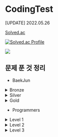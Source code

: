 # CodingTest

[UPDATE] 2022.05.26

[Solved.ac](https://solved.ac/profile/ohw9930)

[![Solved.ac Profile](http://mazassumnida.wtf/api/v2/generate_badge?boj=ohw9930)](https://solved.ac/ohw9930/)

<img src="https://ghchart.rshah.org/HyunWoo9930"/>

## 문제 푼 것 정리

- BaekJun

<details>
<summary>Bronze</summary>

|  번호   |       문제이름        |   난이도    |  언어  |
|:-----:|:-----------------:|:--------:|:----:|
| 1000  |        A+B        | Bronze 5 | Java |
| 1001  |        A-B        | Bronze 5 | Java |
| 1271  |      엄청난 부자2      | Bronze 5 | Java |
| 1550  |       16진수        | Bronze 5 | Java |
| 2238  |      긴자리 계산       | Bronze 5 | Java |
| 2475  |        검증수        | Bronze 5 | Java |
| 2557  |    Hello World    | Bronze 5 | Java |
| 2558  |     A + B - 2     | Bronze 5 | Java |
| 2845  |    파티가 끝나고 난 뒤    | Bronze 5 | Java |
| 2914  |        저작권        | Bronze 5 | Java |
| 3003  |  킹,퀸,룩,비숍,나이트,폰   | Bronze 5 | Java |
| 3046  |        R2         | Bronze 5 | Java |
| 5337  |        웰컴         | Bronze 5 | Java |
| 5338  |    마이크로소프트 로고     | Bronze 5 | Java |
| 5339  |        콜센터        | Bronze 5 | Java |
| 5522  |       카드 게임       | Bronze 5 | Java |
| 5554  |     심부름 가는 길      | Bronze 5 | Java |
| 6749  |   Next in line    | Bronze 5 | Java |
| 7287  |        등록         | Bronze 5 | Java |
| 8370  |       Plane       | Bronze 5 | Java |
| 8393  |         합         | Bronze 5 | Java |
| 9653  |      스타워즈 로고      | Bronze 5 | Java |
| 9654  |     나부 함대 데이터     | Bronze 5 | Java |
| 10170 | NFC West vs North | Bronze 5 | Java |
| 10171 |        고양이        | Bronze 5 | Java |
| 10172 |         개         | Bronze 5 | Java |
| 10430 |        나머지        | Bronze 5 | Java |
| 10699 |       오늘 날짜       | Bronze 5 | Java |
| 10718 |   We love kriii   | Bronze 5 | Java |
| 10757 |     큰 수 A + B     | Bronze 5 | Java |
| 10869 |       사칙연산        | Bronze 5 | Java |
| 10926 |        ??!        | Bronze 5 | Java |
| 10998 |       A x B       | Bronze 5 | Java |
| 11654 |      아스키 코드       | Bronze 5 | Java |
| 11942 |    고려대는 사랑입니다     | Bronze 5 | Java |
| 1008  |        A/B        | Bronze 4 | Java |
| 1297  |       TV 크기       | Bronze 4 | Java |
| 1330  |     두 수 비교하기      | Bronze 4 | Java |
| 1712  |       손익분기점       | Bronze 4 | Java |
| 2420  |       사파리월드       | Bronze 4 | Java |
| 2480  |      주사위 세개       | Bronze 4 | Java |
| 2525  |       오븐 시계       | Bronze 4 | Java |
| 2530  |      인공지능 시계      | Bronze 4 | Java |
| 2588  |        곱셈         | Bronze 4 | Java |
| 2752  |       세수정렬        | Bronze 4 | Java |
| 2753  |        윤년         | Bronze 4 | Java |
| 3004  |      체스판 조각       | Bronze 4 | Java |
| 4299  |      AFC 웜블던      | Bronze 4 | Java |
| 5532  |       방학 숙제       | Bronze 4 | Java |
| 5543  |       상근날드        | Bronze 4 | Java |
| 5596  |       시험 점수       | Bronze 4 | Java |
| 9498  |       시험 성적       | Bronze 4 | Java |
| 14681 |      사분면 고르기      | Bronze 4 | Java |
| 1085  |     직사각형에서 탈출     | Bronze 3 | Java |
| 2438  |     별 찍기 - 1      | Bronze 3 | Java |
| 2439  |     별 찍기 - 2      | Bronze 3 | Java |
| 2739  |        구구단        | Bronze 3 | Java |
| 2741  |       N 찍기        | Bronze 3 | Java |
| 2742  |       기찍 N        | Bronze 3 | Java |
| 3009  |      네 번째 점       | Bronze 3 | Java |
| 2884  |       알람 시계       | Bronze 3 | Java |
| 3053  |      택시 기하학       | Bronze 3 | Java |
| 4153  |       직각삼각형       | Bronze 3 | Java |
| 10250 |      ACM 호텔       | Bronze 3 | Java |
| 10818 |      최소, 최대       | Bronze 3 | Java |
| 10871 |     X보다 작은 수      | Bronze 3 | Java |
| 10872 |       팩토리얼        | Bronze 3 | Java |
| 10950 |     A + B - 3     | Bronze 3 | Java |
| 10951 |     A + B - 4     | Bronze 3 | Java |
| 10952 |     A + B - 5     | Bronze 3 | Java |
| 11021 |     A + B - 7     | Bronze 3 | Java |
| 11022 |     A + B - 8     | Bronze 3 | Java |
| 1152  |      단어의 개수       | Bronze 2 | Java |
| 2231  |        분해합        | Bronze 2 | Java |
| 2292  |        벌집         | Bronze 2 | Java |
| 2562  |        최댓값        | Bronze 2 | Java |
| 2577  |      숫자의 개수       | Bronze 2 | Java |
| 2675  |      문자열 반복       | Bronze 2 | Java |
| 2775  |     부녀회장이 될테야     | Bronze 2 | Java |
| 2798  |        블랙잭        | Bronze 2 | Java |
| 2908  |        상수         | Bronze 2 | Java |
| 2920  |        음계         | Bronze 2 | Java |
| 3052  |        나머지        | Bronze 2 | Java |
| 5622  |        다이얼        | Bronze 2 | Java |
| 8958  |       OX퀴즈        | Bronze 2 | Java |
| 10809 |      알파벳 찾기       | Bronze 2 | Java |
| 10870 |     피보나치 수 5      | Bronze 2 | Java |
| 11720 |       숫자의 합       | Bronze 2 | Java |
| 15552 |     빠른 A + B      | Bronze 2 | Java |
| 15596 |     정수 N개의 합      | Bronze 2 | Java |
| 15829 |      Hashing      | Bronze 2 | Java |
| 1110  |      더하기 사이클      | Bronze 1 | Java |
| 1157  |       단어 공부       | Bronze 1 | Java |
| 1193  |       분수찾기        | Bronze 1 | Java |
| 1259  |       팰린드롬수       | Bronze 1 | Java |
| 1546  |        평균         | Bronze 1 | Java |
| 2839  |       설탕 배달       | Bronze 1 | Java |
| 2869  |   달팽이는 올라가고 싶다    | Bronze 1 | Java |
| 4344  |      평균은 넘겠지      | Bronze 1 | Java |
| 11050 |      이항 계수 1      | Bronze 1 | Java |
| 2750  |      수 정렬하기       | Bronze 1 | Java |

</details>
<details>
<summary>Silver</summary>

|  번호   |     문제이름     |   난이도    |  언어  |
|:-----:|:------------:|:--------:|:----:|
| 1181  |    단어 정렬     | Silver 5 | Java |
| 2581  |      소수      | Silver 5 | Java |
| 2609  | 최대공약수와 최소공배수 | Silver 5 | Java |
| 2751  |   수 정렬하기 2   | Silver 5 | Java |
| 2941  |  크로아티아 알파벳   | Silver 5 | Java |
| 4673  |    셀프 넘버     | Silver 5 | Java |
| 11653 |    소인수 분해    | Silver 5 | Java |
| 1158  |   요세푸스 문제    | Silver 5 | Java |
| 10989 |   수 정렬하기 3   | Silver 5 | Java |
| 11650 |   좌표 정렬하기    | Silver 5 | Java |
| 11651 |  좌표 정렬하기 2   | Silver 5 | Java |
| 10814 |   나이순 정렬하기   | Silver 5 | Java |
| 1427  |    소트인사이드    | Silver 5 | Java |
| 1436  |    영화감독 숌    | Silver 5 | Java |
| 1018  |  체스판 다시 칠하기  | Silver 5 | Java |
| 7568  |      덩치      | Silver 5 | Java |
| 1002  |      터렛      | Silver 4 | Java |
| 1065  |      한수      | Silver 4 | Java |
| 1978  |    소수 찾기     | Silver 4 | Java |
| 10828 |      스택      | Silver 4 | Java |
| 11656 |    접미사 배열    | Silver 4 | Java |
| 1676  |  팩토리얼 0의 개수  | Silver 4 | Java |
| 10845 |      큐       | Silver 4 | Java |
| 11866 |  요스푸스 문제 0   | Silver 4 | Java |
| 10773 |      제로      | Silver 4 | Java |
| 2164  |     카드 2     | Silver 4 | Java |
| 9012  |      괄호      | Silver 4 | Java |
| 4949  |   균형잡힌 세상    | Silver 4 | Java |
| 10866 |      덱       | Silver 4 | Java |
| 10816 |   숫자 카드 2    | Silver 4 | Java |
| 17413 |   단어 뒤집기 2   | Silver 3 | Java |
| 10799 |     쇠막대기     | Silver 3 | Java |
| 1874  |    스택 수열     | Silver 3 | Java |
| 1406  |     에디터      | Silver 3 | Java |
| 9613  |    GCD 합     | Silver 3 | Java |
| 1935  |   후위 표기식 2   | Silver 3 | Java |
| 15649 |   N과 M(1)    | Silver 3 | Java |
| 1463  |    1로 만들기    | Silver 3 | Java |
| 11726 |   2xn 타일링    | Silver 3 | Java |
| 11727 |  2xn 타일링 2   | Silver 3 | Java |
| 1095  |  1,2,3 더하기   | Silver 3 | Java |
| 1003  |   피보나치 함수    | Silver 3 | Java |
| 2108  |     통계학      | Silver 3 | Java |
| 2193  |     이친수      | Silver 3 | Java |
| 1966  |    프린터 큐     | Silver 3 | Java |
| 1929  |    소수 구하기    | Silver 2 | Java |
| 4948  |   베르트랑 공준    | Silver 2 | Java |
| 17087 |    숨바꼭질 6    | Silver 2 | Java |
| 2004  |   조합 0의 개수   | Silver 2 | Java |
| 15990 | 1,2,3 더하기 5  | Silver 2 | Java |
| 2805  |    나무 자르기    | Silver 2 | Java |
| 1654  |    랜선 자르기    | Silver 2 | Java |
| 9020  |   골드바흐의 추측   | Silver 1 | Java |
| 6588  |   골드바흐의 추측   | Silver 1 | Java |
| 11052 |   카드 구매하기    | Silver 1 | Java |
| 16194 |  카드 구매하기 2   | Silver 1 | Java |
| 10844 |   쉬운 계단 수    | Silver 1 | Java |
</details>
<details>
<summary>Gold</summary>

|  번호   |             문제이름             |  난이도   |  언어  |
|:-----:|:----------------------------:|:------:|:----:|
| 1011  | Fly me to the Alpha Centauri | Gold 5 | Java |
| 17298 |             오큰수              | Gold 4 | Java |
| 17299 |             오등큰수             | Gold 3 | Java |



</details>

- Programmers

<details>
<summary>Level 1</summary>

|       문제 이름       |                출처                |   언어    |
|:-----------------:|:--------------------------------:|:-------:|
| 로또의 최고 순위와 최저 순위  | 2021 Dev-Matching 웹 백엔드 개발자(상반기) |  Java   |
|     신규 아이디 추천     |    2021 카카오 BLIND RECRUITMENT    |  Java   |
|    숫자 문자열과 영단어    |        2021 카카오 채용연계형 인턴십        |  Java   |
|    크레인 인형뽑기 게임    |       2019 카카오 개발자 겨울 인턴십        |  Java   |
|     없는 숫자 더하기     |          월간 코드 챌린지 시즌 3          |  Java   |
|      음양 더하기       |          월간 코드 챌린지 시즌 2          |  Java   |
|        내적         |          월간 코드 챌린지 시즌 1          |  Java   |
|      소수 만들기       |   Summer/Winter Coding(~2018)    |  Java   |
|    완주하지 못한 선수     |                해시                |  Java   |
|       K번째수        |                정렬                | Python3 |
|       모의고사        |               완전탐색               |  Java   |
|        폰켓몬        |          찾아라 프로그래밍 마에스터          |  Java   |
|    약수의 개수와 덧셈     |          월간 코드 챌린지 시즌2           |  Java   |
|      3진법 뒤집기      |          월간 코드 챌린지 시즌 1          |  Java   |
|        예산         |   Summer/Winter Coding(~2018)    |  Java   |
|    두 개 뽑아서 더하기    |          월간 코드 챌린지 시즌 1          |  Java   |
|       2016년       |               연습문제               |  Java   |
|      최소직사각형       |             위클리 챌린지              |  Java   |
|  나머지가 1이 되는 수 찾기  |          월간 코드 챌린지 시즌 3          |  Java   |
|    부족한 금액 계산하기    |             위클리 챌린지              |  Java   |
|     [1차]비밀지도      |   2018 KAKAO BLIND RECRUITMENT   |  Java   |
|    가운데 글자 가져오기    |               연습문제               |  Java   |
|     [1차]다트 게임     |   2018 KAKAO BLIND RECRUITMENT   |  Java   |
|     같은 숫자는 싫어     |               연습문제               |  Java   |
|  나누어 떨어지는 숫자 배열   |               연습문제               |  Java   |
|    두 정수 사이의 합     |               연습문제               |  Java   |
|  문자열 내 마음대로 정렬하기  |               연습문제               |  Java   |
|  문자열 내 p와 y의 개수   |               연습문제               |  Java   |
|  문자열 내림차순으로 배치하기  |               연습문제               |  Java   |
|    문자열 다루기 기본     |               연습문제               |  Java   |
|    서울에서 김서방 찾기    |               연습문제               |  Java   |
|       소수 찾기       |               연습문제               |  Java   |
|   수박수박수박수박수박수?    |               연습문제               |  Java   |
|   문자열을 정수로 바꾸기    |               연습문제               |  Java   |
|       시저 암호       |               연습문제               |  Java   |
|       약수의 합       |               연습문제               |  Java   |
|    이상한 문자 만들기     |               연습문제               |  Java   |
|      자릿수 더하기      |               연습문제               |  Java   |
|  자연수 뒤집어 배열로 만들기  |               연습문제               |  Java   |
|  정수 내림차순으로 배치하기   |               연습문제               |  Java   |
|     정수 제곱근 판별     |               연습문제               |  Java   |
|   제일 작은 수 제거하기    |               연습문제               |  Java   |
|      짝수와 홀수       |               연습문제               |  Java   |
|   최대공약수와 최소공배수    |               연습문제               |  Java   |
|      콜라츠 추측       |               연습문제               |  Java   |
|      평균 구하기       |               연습문제               |  Java   |
|       하샤드 수       |               연습문제               |  Java   |
|    핸드폰 번호 가리기     |               연습문제               |  Java   |
|      행렬의 덧셈       |               연습문제               |  Java   |
| x만큼 간격이 있는 n개의 숫자 |               연습문제               |  Java   |
|     직사각형 별찍기      |               연습문제               |  Java   |
 |      신고결과 받기      |   2022 KAKAO BLIND RECRUITMENT   |  Java   |
</details>

<details>
<summary>Level 2</summary>

|       문제 이름       |              출처              |  언어  |
|:-----------------:|:----------------------------:|:----:|
|      전화번호 목록      |              해시              | Java |
|       가장 큰수       |              정렬              | Java |
|       주식가격        |             스택/큐             | Java |
|      숫자의 표현       |             연습문제             | Java |
|     최댓값과 최솟값      |             연습문제             | Java |
|      피보나치 수       |             연습문제             | Java |
|      행렬의 곱셈       |             연습문제             | Java |
|     주차 요금 계산      | 2022 KAKAO BLIND RECRUITMENT | Java |
 | JadenCase 문자열 만들기 |             연습문제             | Java |
 |      최솟값 만들기      |             연습문제             | Java |
 |       땅따먹기        |             연습문제             | Java |
 |      영어 끝말잇기      | Summer/Winter Coding(~2018)  | Java |
|     n개의 최소공배수     |             연습문제             | Java |


</details>

<details>
<summary>Level 3</summary>
아직..
</details>